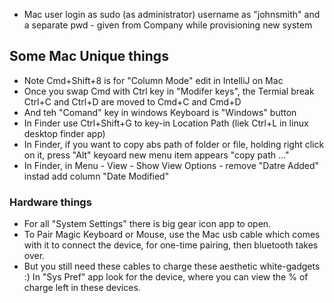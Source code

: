 * Mac user login as sudo (as administrator) username as "johnsmith" and a separate pwd - given from Company while provisioning new system

## Some Mac Unique things 
* Note Cmd+Shift+8 is for "Column Mode" edit in IntelliJ on Mac
* Once you swap Cmd with Ctrl key in "Modifer keys", the Termial break Ctrl+C and Ctrl+D are moved to Cmd+C and Cmd+D
* And teh "Comand" key in windows Keyboard is "Windows" button
* In Finder use Ctrl+Shift+G to key-in Location Path (liek Ctrl+L in linux desktop finder app)
* In Finder, if you want to copy abs path of folder or file, holding right click on it, press "Alt" keyoard new menu item appears "copy path ..."
* In Finder, in Menu - View - Show View Options - remove "Datre Added" instad add column "Date Modified"

### Hardware things
* For all "System Settings" there is big gear icon app to open.
* To Pair Magic Keyboard or Mouse, use the Mac usb cable which comes with it to connect the device, for one-time pairing, then bluetooth takes over.
* But you still need these cables to charge these aesthetic white-gadgets :) In "Sys Pref" app look for the device, where you can view the % of charge left in these devices.

